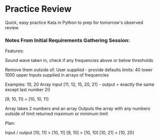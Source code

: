# Practice Review 

Quick, easy practice Kata in Python to prep for tomorrow's observed review. 

### Notes From Initial Requirements Gathering Session:
Features:

Sound wave taken in, check if any frequencies above or below thresholds

Remove them outside of: 
User supplied - provide defaults
limits: 40 lower 1000 upper 
Inputs supplied in arrays of frequencies 

Examples: 
10, 20
Array input [11, 12, 15, 20, 21] - output = exactly the same except last number 20 

[9, 10, 11] = [10, 10, 11]

Array takes 2 numbers and an array 
Outputs the array with any numbers outside of limit returned maximum or minimum limit 

Plan: 

Input / output 
[10, 11] > [10, 11]
[9, 10] > [10, 10]
[10, 21] > [10, 20]

